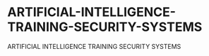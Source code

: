 # ARTIFICIAL-INTELLIGENCE-TRAINING-SECURITY-SYSTEMS
ARTIFICIAL INTELLIGENCE TRAINING SECURITY SYSTEMS
